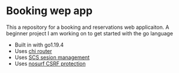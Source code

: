# Booking wep app
This a repository for a booking and reservations web applicaiton.
A beginner project I am working on to get started with the go language

- Built in with go1.19.4
- Uses [chi router](https://github.com/go-chi/chi)
- Uses [SCS sesion management](https://github.com/alexedwards/scs)
- Uses [nosurf CSRF protection](https://github.com/justinas/nosurf)

